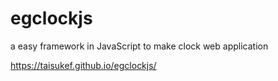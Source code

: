 # egclockjs  
a easy framework in JavaScript to make clock web application  

https://taisukef.github.io/egclockjs/  

